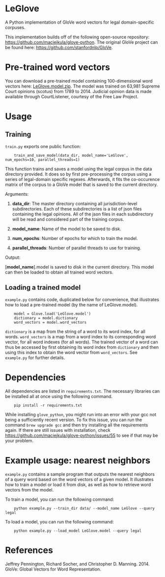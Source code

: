 # LeGlove
A Python implementation of GloVe word vectors for legal domain-specific corpuses.

This implementation builds off of the following open-source repository: https://github.com/maciejkula/glove-python. 
The original GloVe project can be found here: https://github.com/stanfordnlp/GloVe.

# Pre-trained word vectors

You can download a pre-trained model containing 100-dimensional word vectors here: [LeGlove.model.zip](https://drive.google.com/uc?export=download&id=1JMPie8EZAzaG7ucamrmvO9vg7y3Z2QtT). The model was trained on 63,981 Supreme Court opinions (scotus) from 1789 to 2014. Judicial opinion data is made available through CourtListener, courtesy of the Free Law Project. 

# Usage

## Training

`train.py` exports one public function:
	
		train_and_save_model(data_dir, model_name='LeGlove', num_epochs=10, parallel_threads=1)

This function trains and saves a model using the legal corpus in the data directory provided. It does so by first pre-processing the corpus using a series of legal-domain specific regexes. Afterwards, it fits the co-occurence matrix of the corpus to a GloVe model that is saved to the current directory. 

Arguments:

1.  **data_dir**: The master directory containing all jurisdiction-level subdirectories. Each of these subdirectories is a list of json files containing the legal opinions. All of the json files in each subdirectory will be read and considered part of the training corpus.

2. **model_name**: Name of the model to be saved to disk. 

3. **num_epochs**: Number of epochs for which to train the model.

4. **parallel_threads**: Number of parallel threads to use for training.

Output:

[**model_name**].model is saved to disk in the current directory. This model can then be loaded to obtain all trained word vectors. 

## Loading a trained model

`example.py` contains code, duplicated below for convenience, that illustrates how to load a pre-trained model (by the name of LeGlove.model). 

		model = Glove.load('LeGlove.model')
		dictionary = model.dictionary
		word_vectors = model.word_vectors

`dictionary` is a map from the string of a word to its word index, for all words. `word_vectors` is a map from a word index to its corresponding word vector, for all word indexes (for all words). The trained vector of a word can thus be accessed by first obtaining its word index from `dictionary` and then using this index to obtain the word vector from `word_vectors`. See `example.py` for further details.

# Dependencies

All dependencies are listed in `requirements.txt`. The necessary libraries can be installed all at once using the following command.

		pip install -r requirements.txt

While installing `glove_python`, you might run into an error with your gcc not being a sufficiently recent version. To fix this issue, you can run the command ```brew upgrade gcc``` and then try installing all the requirements again. If there are still issues with installation, check https://github.com/maciejkula/glove-python/issues/55 to see if that may be your problem.

# Example usage: nearest neighbors

`example.py` contains a sample program that outputs the nearest neighbors of a query word based on the word vectors of a given model. It illustrates how to train a model or load it from disk, as well as how to retrieve word vectors from the model.

To train a model, you can run the following command:

		python example.py --train_dir data/ --model_name LeGlove --query legal

To load a model, you can run the following command:

		python example.py --load_model LeGlove.model --query legal


# References

Jeffrey Pennington, Richard Socher, and Christopher D. Manning. 2014. GloVe: Global Vectors for Word Representation. 

